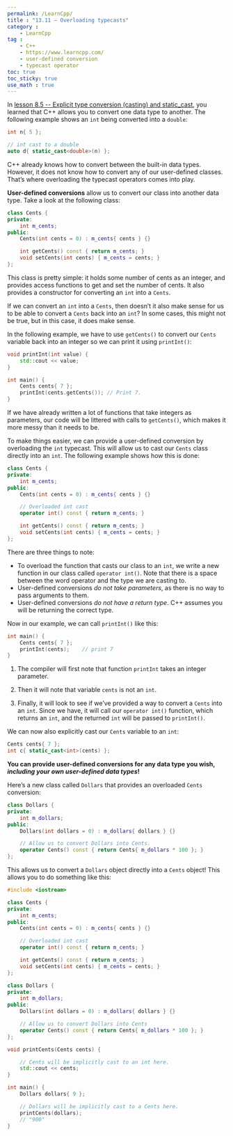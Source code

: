 ```yaml
---
permalink: /LearnCpp/
title : "13.11 — Overloading typecasts"
category :
    - LearnCpp
tag : 
    - C++
    - https://www.learncpp.com/
    - user-defined conversion
    - typecast operator
toc: true  
toc_sticky: true 
use_math : true
---
```



In [lesson 8.5 -- Explicit type conversion (casting) and static_cast](https://www.learncpp.com/cpp-tutorial/explicit-type-conversion-casting-and-static-cast/), you learned that C++ allows you to convert one data type to another. The following example shows an `int` being converted into a `double`:

```c++
int n{ 5 };

// int cast to a double
auto d{ static_cast<double>(n) }; 
```

C++ already knows how to convert between the built-in data types. However, it does not know how to convert any of our user-defined classes. That’s where overloading the typecast operators comes into play.

**User-defined conversions** allow us to convert our class into another data type. Take a look at the following class:

```c++
class Cents {
private:
    int m_cents;
public:
    Cents(int cents = 0) : m_cents{ cents } {}

    int getCents() const { return m_cents; }
    void setCents(int cents) { m_cents = cents; }
};
```

This class is pretty simple: it holds some number of cents as an integer, and provides access functions to get and set the number of cents. It also provides a constructor for converting an `int` into a `Cents`.

If we can convert an `int` into a `Cents`, then doesn’t it also make sense for us to be able to convert a `Cents` back into an `int`? In some cases, this might not be true, but in this case, it does make sense.

In the following example, we have to use `getCents()` to convert our `Cents` variable back into an integer so we can print it using `printInt()`:

```c++
void printInt(int value) {
    std::cout << value;
}

int main() {
    Cents cents{ 7 };
    printInt(cents.getCents()); // Print 7.
}
```

If we have already written a lot of functions that take integers as parameters, our code will be littered with calls to `getCents()`, which makes it more messy than it needs to be.

To make things easier, we can provide a user-defined conversion by overloading the `int` typecast. This will allow us to cast our `Cents` class directly into an `int`. The following example shows how this is done:

```c++
class Cents {
private:
    int m_cents;
public:
    Cents(int cents = 0) : m_cents{ cents } {}

    // Overloaded int cast
    operator int() const { return m_cents; }

    int getCents() const { return m_cents; }
    void setCents(int cents) { m_cents = cents; }
};
```

There are three things to note:

- To overload the function that casts our class to an `int`, we write a new function in our class called `operator int()`. Note that there is a space between the word operator and the type we are casting to.
- User-defined conversions *do not take parameters*, as there is no way to pass arguments to them.
- User-defined conversions *do not have a return type*. C++ assumes you will be returning the correct type.

Now in our example, we can call `printInt()` like this:

```c++
int main() {
    Cents cents{ 7 };
    printInt(cents);    // print 7
}
```

1. The compiler will first note that function `printInt` takes an integer parameter. 

2. Then it will note that variable `cents` is not an `int`. 

3. Finally, it will look to see if we’ve provided a way to convert a `Cents` into an `int`. Since we have, it will call our `operator int()` function, which returns an `int`, and the returned `int` will be passed to `printInt()`.

We can now also explicitly cast our `Cents` variable to an `int`:

```c++
Cents cents{ 7 };
int c{ static_cast<int>(cents) };
```

**You can provide user-defined conversions for any data type you wish, *including your own user-defined data types*!**

Here’s a new class called `Dollars` that provides an overloaded `Cents` conversion:

```c++
class Dollars {
private:
    int m_dollars;
public:
    Dollars(int dollars = 0) : m_dollars{ dollars } {}

    // Allow us to convert Dollars into Cents.
    operator Cents() const { return Cents{ m_dollars * 100 }; }
};
```

This allows us to convert a `Dollars` object directly into a `Cents` object! This allows you to do something like this:

```c++
#include <iostream>

class Cents {
private:
    int m_cents;
public:
    Cents(int cents = 0) : m_cents{ cents } {}

    // Overloaded int cast
    operator int() const { return m_cents; }

    int getCents() const { return m_cents; }
    void setCents(int cents) { m_cents = cents; }
};

class Dollars {
private:
    int m_dollars;
public:
    Dollars(int dollars = 0) : m_dollars{ dollars } {}

    // Allow us to convert Dollars into Cents
    operator Cents() const { return Cents{ m_dollars * 100 }; }
};

void printCents(Cents cents) {

    // Cents will be implicitly cast to an int here.
    std::cout << cents;     
}

int main() {
    Dollars dollars{ 9 };

    // Dollars will be implicitly cast to a Cents here.
    printCents(dollars);    
    // "900"
}
```
